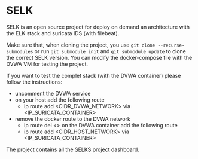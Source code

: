 # SELK
SELK is an open source project for deploy on demand an architecture with the ELK stack and suricata IDS (with filebeat).

Make sure that, when cloning the project, you use `git clone --recurse-submodules` or run `git submodule init` and `git submodule update` to clone the correct SELK version. You can modify the docker-compose file with the DVWA VM for testing the project.

If you want to test the complet stack (with the DVWA container) please follow the instructions:
- uncomment the DVWA service
- on your host add the following route 
    - ip route add <CIDR_DVWA_NETWORK> via <IP_SURICATA_CONTAINER>
- remove the docker route to the DVWA network
    - ip route del <>
on the DVWA container add the following route
    - ip route add <CIDR_HOST_NETWORK> via <IP_SURICATA_CONTAINER>


The project contains all the [SELKS project](https://www.stamus-networks.com/) dashboard.
